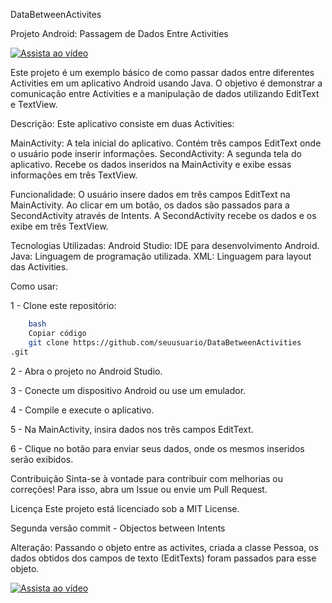 DataBetweenActivites

Projeto Android:
Passagem de Dados Entre Activities

[![Assista ao vídeo](https://img.shields.io/badge/YouTube-%23FF0000.svg?style=for-the-badge&logo=YouTube&logoColor=white)](https://youtu.be/-ZUQ6jHCheE)

Este projeto é um exemplo básico de como passar dados entre diferentes Activities em um aplicativo Android usando Java. O objetivo é demonstrar a comunicação entre Activities e a manipulação de dados utilizando EditText e TextView.

Descrição:
Este aplicativo consiste em duas Activities:

MainActivity:
A tela inicial do aplicativo. Contém três campos EditText onde o usuário pode inserir informações.
SecondActivity: A segunda tela do aplicativo. Recebe os dados inseridos na MainActivity e exibe essas informações em três TextView.

Funcionalidade:
O usuário insere dados em três campos EditText na MainActivity.
Ao clicar em um botão, os dados são passados para a SecondActivity através de Intents.
A SecondActivity recebe os dados e os exibe em três TextView.

Tecnologias Utilizadas:
Android Studio: IDE para desenvolvimento Android.
Java: Linguagem de programação utilizada.
XML: Linguagem para layout das Activities.

Como usar:

1 - Clone este repositório: 

```sh
    bash
    Copiar código
    git clone https://github.com/seuusuario/DataBetweenActivities
.git
 ```

2 - Abra o projeto no Android Studio.

3 - Conecte um dispositivo Android ou use um emulador.

4 - Compile e execute o aplicativo.

5 - Na MainActivity, insira dados nos três campos EditText.

6 - Clique no botão para enviar seus dados, onde os mesmos inseridos serão exibidos.

  
Contribuição
Sinta-se à vontade para contribuir com melhorias ou correções! Para isso, abra um Issue ou envie um Pull Request.

Licença
Este projeto está licenciado sob a MIT License.


Segunda versão commit - Objectos between Intents

Alteração: Passando o objeto entre as activites, criada a classe Pessoa, os dados obtidos dos campos de texto (EditTexts) foram passados para esse objeto.

[![Assista ao vídeo](https://img.shields.io/badge/YouTube-%23FF0000.svg?style=for-the-badge&logo=YouTube&logoColor=white)](https://youtu.be/4-bugpFdCt4)
